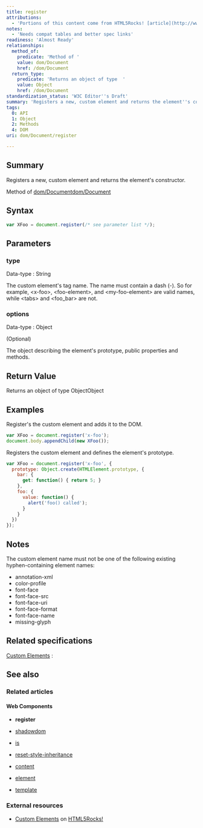 ```yaml
---
title: register
attributions:
  - 'Portions of this content come from HTML5Rocks! [article](http://www.html5rocks.com/en/tutorials/webcomponents/customelements/)'
notes:
  - 'Needs compat tables and better spec links'
readiness: 'Almost Ready'
relationships:
  method_of:
    predicate: 'Method of '
    value: dom/Document
    href: /dom/Document
  return_type:
    predicate: 'Returns an object of type  '
    value: Object
    href: /dom/Document
standardization_status: 'W3C Editor''s Draft'
summary: 'Registers a new, custom element and returns the element''s constructor.'
tags:
  0: API
  1: Object
  2: Methods
  4: DOM
uri: dom/Document/register

---
```

## Summary

Registers a new, custom element and returns the element's constructor.

Method of [dom/Document](/dom/Document)[dom/Document](/dom/Document)

## Syntax

``` js
var XFoo = document.register(/* see parameter list */);
```

## Parameters

### type

 Data-type
:   String

 The custom element's tag name. The name must contain a dash (-). So for example, \<x-foo\>, \<foo-element\>, and \<my-foo-element\> are valid names, while \<tabs\> and \<foo\_bar\> are not.

### options

 Data-type
:   Object

(Optional)

The object describing the element's prototype, public properties and methods.

## Return Value

Returns an object of type ObjectObject

## Examples

Register's the custom element and adds it to the DOM.

``` js
var XFoo = document.register('x-foo');
document.body.appendChild(new XFoo());
```

Registers the custom element and defines the element's prototype.

``` js
var XFoo = document.register('x-foo', {
  prototype: Object.create(HTMLElement.prototype, {
    bar: {
      get: function() { return 5; }
    },
    foo: {
      value: function() {
        alert('foo() called');
      }
    }
  })
});
```

## Notes

The custom element name must not be one of the following existing hyphen-containing element names:

-   annotation-xml
-   color-profile
-   font-face
-   font-face-src
-   font-face-uri
-   font-face-format
-   font-face-name
-   missing-glyph

## Related specifications

[Custom Elements](https://dvcs.w3.org/hg/webcomponents/raw-file/tip/spec/custom/index.html)
:

## See also

### Related articles

#### Web Components

-   **register**

-   [shadowdom](/dom/shadowdom)

-   [is](/html/attributes/is)

-   [reset-style-inheritance](/html/attributes/reset-style-inheritance)

-   [content](/html/elements/content)

-   [element](/html/elements/element)

-   [template](/html/elements/template)

### External resources

-   [Custom Elements](http://www.html5rocks.com/en/tutorials/webcomponents/customelements/) on [HTML5Rocks!](http://www.html5rocks.com)
